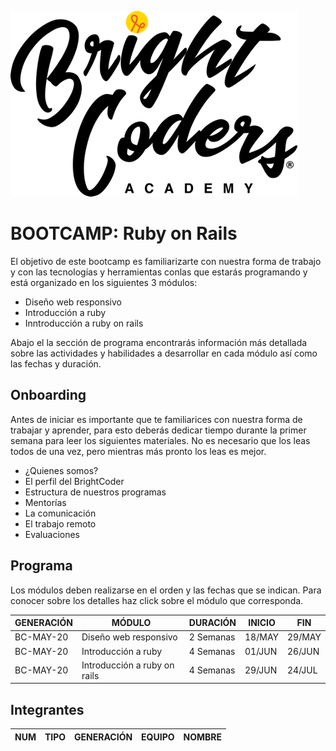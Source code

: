 ![MagmaHackers Logo](../../imgs/logo-bc.png)
# BOOTCAMP: Ruby on Rails

El objetivo de este bootcamp es familiarizarte con nuestra forma de trabajo y con las tecnologías y herramientas conlas que estarás programando y está organizado en los siguientes 3 módulos:

- Diseño web responsivo
- Introducción a ruby 
- Inntroducción a ruby on rails

Abajo el la sección de programa encontrarás información más detallada sobre las actividades y habilidades a desarrollar en cada módulo así como las fechas y duración.

## Onboarding

Antes de iniciar es importante que te familiarices con nuestra forma de trabajar y aprender, para esto deberás dedicar tiempo durante la primer semana para leer los siguientes materiales. No es necesario que los leas todos de una vez, pero mientras más pronto los leas es mejor.

- ¿Quienes somos?
- El perfil del BrightCoder
- Estructura de nuestros programas
- Mentorías
- La comunicación
- El trabajo remoto
- Evaluaciones

## Programa

Los módulos deben realizarse en el orden y las fechas que se indican. Para conocer sobre los detalles haz click sobre el módulo que corresponda.

GENERACIÓN | MÓDULO | DURACIÓN | INICIO | FIN
---        | ---    | ---  | --- | ---
BC-MAY-20  | Diseño web responsivo| 2 Semanas | 18/MAY | 29/MAY
BC-MAY-20  | Introducción a ruby | 4 Semanas  | 01/JUN | 26/JUN
BC-MAY-20  | Introducción a ruby on rails | 4 Semanas | 29/JUN | 24/JUL

## Integrantes

NUM | TIPO | GENERACIÓN | EQUIPO | NOMBRE
--- | ---  | --- | ---| ---  


